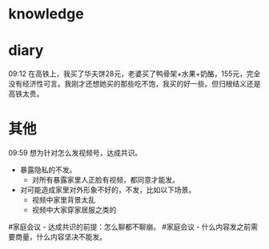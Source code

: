 # knowledge


# diary

09:12 在高铁上，我买了华夫饼28元，老婆买了鸭骨架+水果+奶酪，155元，完全没有经济性可言。我刚才还想她买的那些吃不饱，我买的好一些。但归根结义还是高铁太贵。

# 其他
09:59  想为针对怎么发视频号，达成共识。
- 暴露隐私的不发。
	- 对所有暴露家里人正脸有视频，都同意才能发。
- 对可能造成家里对外形象不好的，不发，比如以下场景。
	- 视频中家里背景太乱
	- 视频中大家穿家居服之类的

#家庭会议 - 达成共识的前提：怎么聊都不聊崩。
#家庭会议 - 什么内容发之前需要商量，什么内容坚决不能发。

